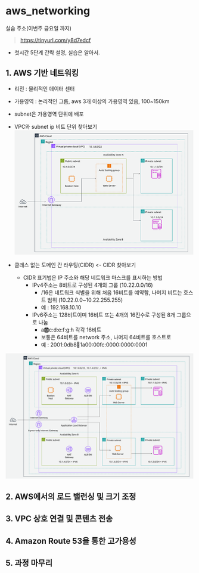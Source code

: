 # aws_networking

실습 주소(이번주 금요일 까지)
> https://tinyurl.com/y8d7edcf

- 첫시간
5단계 간략 설명, 실습은 알아서.

## 1. AWS 기반 네트워킹
- 리전 : 물리적인 데이터 센터
- 가용영역 :  논리적인 그룹, aws 3개 이상의 가용영역 있음, 100~150km
- subnet은 가용영역 단위에 배포
- VPC와 subnet ip 비트 단위 찾아보기
![alt text](AWS_기반_네트워킹1.png)

- 클래스 없는 도메인 간 라우팅(CIDR) <- CIDR 찾아보기
    - CIDR 표기법은 IP 주소와 해당 네트워크 마스크를 표시하는 방법
        - IPv4주소는 8비트로 구성된 4개의 그룹 (10.22.0.0/16)
            - /16은 네트워크 식별을 위해 처음 16비트를 예약함, 나머지 비트는 호스트 범위 (10.22.0.0~10.22.255.255)
            - 예 : 192.168.10.10
        - IPv6주소는 128비트이며 16비트 또는 4개의 16진수로 구성된 8개 그룹으로 나눔
            - a:b:c:d:e:f:g:h 각각 16비트
            - 보통은 64비트를 network 주소, 나머지 64비트를 호스트로
            - 예 : 2001:0db8:1234:1a00:00fc:0000:0000:0001

![alt text](AWS_기반_네트워킹2.png)
## 2. AWS에서의 로드 밸런싱 및 크기 조정

## 3. VPC 상호 연결 및 콘텐츠 전송

## 4. Amazon Route 53을 통한 고가용성

## 5. 과정 마무리